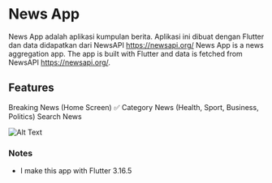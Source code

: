 # News App

News App adalah aplikasi kumpulan berita. Aplikasi ini dibuat dengan Flutter dan data didapatkan dari NewsAPI https://newsapi.org/ 
News App is a news aggregation app. The app is built with Flutter and data is fetched from NewsAPI https://newsapi.org/.


## Features 

Breaking News (Home Screen) ✅
Category News (Health, Sport, Business, Politics)
Search News

![Alt Text](https://raw.githubusercontent.com/raufendro-dev/news-app/main/newsapp.gif)


### Notes
- I make this app with Flutter 3.16.5

